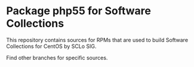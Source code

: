# Package php55 for Software Collections

This repository contains sources for RPMs that are used
to build Software Collections for CentOS by SCLo SIG.

Find other branches for specific sources.
